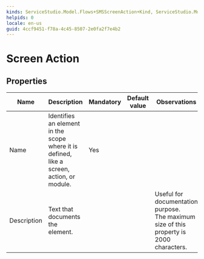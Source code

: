 ```yaml
---
kinds: ServiceStudio.Model.Flows+SMSScreenAction+Kind, ServiceStudio.Model.Flows+WebScreenAction+Kind
helpids: 0
locale: en-us
guid: 4ccf9451-f78a-4c45-8507-2e0fa2f7e4b2
---
```


# Screen Action


## Properties

<table markdown="1">
<thead>
<tr>
<th>Name</th>
<th>Description</th>
<th>Mandatory</th>
<th>Default value</th>
<th>Observations</th>
</tr>
</thead>
<tbody>
<tr>
<td title="Name">Name</td>
<td>Identifies an element in the scope where it is defined, like a screen, action, or module.</td>
<td>Yes</td>
<td></td>
<td></td>
</tr>
<tr>
<td title="Description">Description</td>
<td>Text that documents the element.</td>
<td></td>
<td></td>
<td>Useful for documentation purpose.<br/>The maximum size of this property is 2000 characters.</td>
</tr>
</tbody>
</table>

